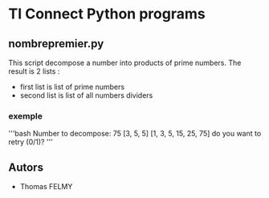 # TI Connect Python programs

## nombrepremier.py

This script decompose a number into products of prime numbers.
The result is 2 lists : 
* first list is list of prime numbers
* second list is list of all numbers dividers

### exemple

'''bash
Number to decompose: 75
[3, 5, 5]
[1, 3, 5, 15, 25, 75]
do you want to retry (0/1)?
'''

## Autors

* Thomas FELMY
